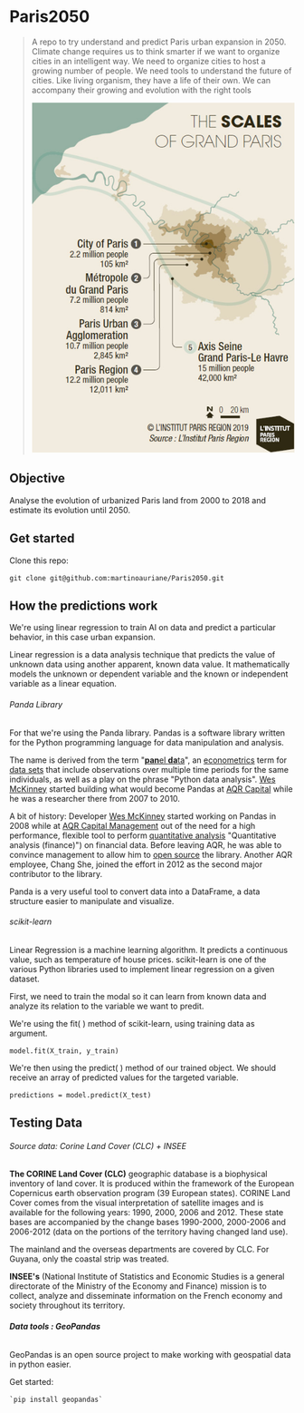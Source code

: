 # Paris2050

> A repo to try understand and predict Paris urban expansion in 2050. Climate change requires us to think smarter if we want to organize cities in an intelligent way. We need to organize cities to host a growing number of people. We need tools to understand the future of cities. Like living organism, they have a life of their own. We can accompany their growing and evolution with the right tools
>
> ![1760528591819](image/README/1760528591819.png)

## Objective

Analyse the evolution of urbanized Paris land from 2000 to 2018 and estimate its evolution until 2050.

## Get started

Clone this repo:

```
git clone git@github.com:martinoauriane/Paris2050.git
```

## How the predictions work

We're using linear regression to train AI on data and predict a particular behavior, in this case urban expansion.

Linear regression is a data analysis technique that predicts the value of unknown data using another apparent, known data value. It mathematically models the unknown or dependent variable and the known or independent variable as a linear equation.

###### Panda Library

For that we're using the Panda library. Pandas is a software library written for the Python programming language for data manipulation and analysis.

The name is derived from the term "[**pan**el **da**ta](https://en.wikipedia.org/wiki/Panel_data "Panel data")", an [econometrics](https://en.wikipedia.org/wiki/Econometrics "Econometrics") term for [data sets](https://en.wikipedia.org/wiki/Data_set "Data set") that include observations over multiple time periods for the same individuals, as well as a play on the phrase "Python data analysis". [Wes McKinney](https://en.wikipedia.org/wiki/Wes_McKinney "Wes McKinney") started building what would become Pandas at [AQR Capital](https://en.wikipedia.org/wiki/AQR_Capital "AQR Capital") while he was a researcher there from 2007 to 2010.

A bit of history: Developer [Wes McKinney](https://en.wikipedia.org/wiki/Wes_McKinney "Wes McKinney") started working on Pandas in 2008 while at [AQR Capital Management](https://en.wikipedia.org/wiki/AQR_Capital "AQR Capital") out of the need for a high performance, flexible tool to perform [quantitative analysis](<https://en.wikipedia.org/wiki/Quantitative_analysis_(finance)>) "Quantitative analysis (finance)") on financial data. Before leaving AQR, he was able to convince management to allow him to [open source](https://en.wikipedia.org/wiki/Open_source "Open source") the library. Another AQR employee, Chang She, joined the effort in 2012 as the second major contributor to the library.

Panda is a very useful tool to convert data into a DataFrame, a data structure easier to manipulate and visualize.

###### scikit-learn

Linear Regression is a machine learning algorithm. It predicts a continuous value, such as temperature of house prices. scikit-learn is one of the various Python libraries used to implement linear regression on a given dataset.

First, we need to train the modal so it can learn from known data and analyze its relation to the variable we want to predit.

We're using the fit( ) method of scikit-learn, using training data as argument.

```
model.fit(X_train, y_train)
```

We're then using the predict( ) method of our trained object. We should receive an array of predicted values for the targeted variable.

```
predictions = model.predict(X_test)
```

## Testing Data

###### Source data: Corine Land Cover (CLC) + INSEE

**The CORINE Land Cover (CLC)** geographic database is a biophysical inventory of land cover. It is produced within the framework of the European Copernicus earth observation program (39 European states). CORINE Land Cover comes from the visual interpretation of satellite images and is available for the following years: 1990, 2000, 2006 and 2012. These state bases are accompanied by the change bases 1990-2000, 2000-2006 and 2006-2012 (data on the portions of the territory having changed land use).

The mainland and the overseas departments are covered by CLC. For Guyana, only the coastal strip was treated.

**INSEE's** (National Institute of Statistics and Economic Studies is a general directorate of the Ministry of the Economy and Finance) mission is to collect, analyze and disseminate information on the French economy and society throughout its territory.

###### **Data tools : GeoPandas**

GeoPandas is an open source project to make working with geospatial data in python easier.

Get started:

```
`pip install geopandas`
```
